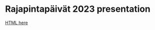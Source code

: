 # Rajapintapäivät 2023 presentation

[HTML here](https://raw.githack.com/AleksiKnuutila/tg_snowball/main/presentation/rajapintapaivat2023.html#/title-slide)

